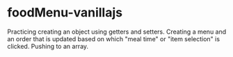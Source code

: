 # foodMenu-vanillajs
Practicing creating an object using getters and setters. Creating a menu and an order that is updated based on which "meal time" or "item selection" is clicked. Pushing to an array.
